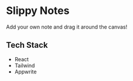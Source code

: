 # Slippy Notes

Add your own note and drag it around the canvas!

## Tech Stack

- React
- Tailwind
- Appwrite
